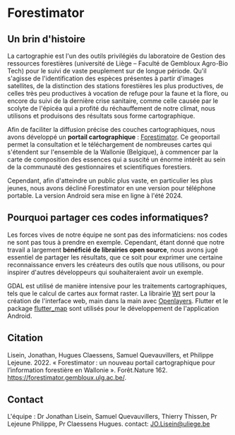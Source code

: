 # Forestimator

## Un brin d'histoire

La cartographie est l'un des outils privilégiés du laboratoire de Gestion des ressources forestières (université de Liège – Faculté de Gembloux Agro-Bio Tech) pour le suivi de vaste peuplement sur de longue période. 
Qu'il s'agisse de l'identification des espèces présentes à partir d'images satellites, de la distinction des stations forestières les plus productives, de celles très peu productives à vocation de refuge pour la faune et la flore, ou encore du suivi de la dernière crise sanitaire, comme celle causée par le scolyte de l'épicéa qui a profité du réchauffement de notre climat, nous utilisons et produisons des résultats sous forme cartographique.

Afin de faciliter la diffusion précise des couches cartographiques, nous avons développé un **portail cartographique** : [Forestimator](https://forestimator.gembloux.ulg.ac.be/). 
Ce geoportail permet la consultation et le téléchargement de nombreuses cartes qui s'étendent sur l'ensemble de la Wallonie (Belgique), à commencer par la carte de composition des essences qui a suscité un énorme intérêt au sein de la communauté des gestionnaires et scientifiques forestiers.

Cependant, afin d'atteindre un public plus vaste, en particulier les plus jeunes, nous avons décliné Forestimator en une version pour téléphone portable. La version Android sera mise en ligne à l'été 2024.

## Pourquoi partager ces codes informatiques?

Les forces vives de notre équipe ne sont pas des informaticiens: nos codes ne sont pas tous à prendre en exemple. 
Cependant, étant donné que notre travail a largement **bénéficié de librairies open source**, nous avons jugé essentiel de partager les résultats, que ce soit pour exprimer une certaine reconnaissance envers les créateurs des outils que nous utilisons, ou pour inspirer d'autres développeurs qui souhaiteraient avoir un exemple.

GDAL est utilisé de manière intensive pour les traitements cartographiques, tels que le calcul de cartes aux format raster. La librairie [Wt](https://www.webtoolkit.eu/wt) sert pour la création de l'interface web, main dans la main avec [Openlayers](https://openlayers.org/). Flutter et le package [flutter_map](https://pub.dev/packages/flutter_map) sont utilisés pour le développement de l'application Android.

## Citation

Lisein, Jonathan, Hugues Claessens, Samuel Quevauvillers, et Philippe Lejeune. 2022. « Forestimator : un nouveau portail cartographique pour l’information forestière en Wallonie ». Forêt.Nature 162. https://forestimator.gembloux.ulg.ac.be/.

## Contact

L'équipe : Dr Jonathan Lisein, Samuel Quevauvillers, Thierry Thissen, Pr Lejeune Philippe, Pr Claessens Hugues.
contact: JO.Lisein@uliege.be
